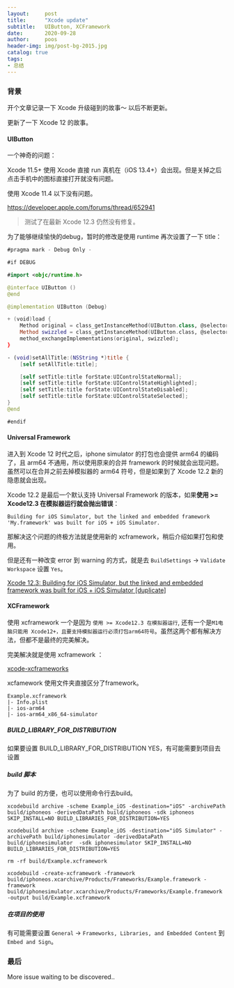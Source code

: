 ```yaml
---
layout:     post
title:      "Xcode update"
subtitle:   UIButton, XCFramework
date:       2020-09-28
author:     poos
header-img: img/post-bg-2015.jpg
catalog: true
tags:
- 总结
---
```



### 背景

开个文章记录一下 Xcode 升级碰到的故事～ 以后不断更新。

更新了一下 Xcode 12 的故事。

#### UIButton

一个神奇的问题：

Xcode 11.5+ 使用 Xcode 直接 run 真机在（iOS 13.4+）会出现。但是关掉之后点击手机中的图标直接打开就没有问题。

使用 Xcode 11.4 以下没有问题。

https://developer.apple.com/forums/thread/652941


> 测试了在最新 Xcode 12.3 仍然没有修复。


为了能够继续愉快的debug，暂时的修改是使用 runtime 再次设置了一下 title：

```swift
#pragma mark - Debug Only -

#if DEBUG

#import <objc/runtime.h>

@interface UIButton ()
@end

@implementation UIButton (Debug)

+ (void)load {
    Method original = class_getInstanceMethod(UIButton.class, @selector(setTitle:));
    Method swizzled = class_getInstanceMethod(UIButton.class, @selector(setAllTitle:));
    method_exchangeImplementations(original, swizzled);
}

- (void)setAllTitle:(NSString *)title {
    [self setAllTitle:title];

    [self setTitle:title forState:UIControlStateNormal];
    [self setTitle:title forState:UIControlStateHighlighted];
    [self setTitle:title forState:UIControlStateDisabled];
    [self setTitle:title forState:UIControlStateSelected];
}
@end

#endif

```


#### Universal Framework

进入到 Xcode 12 时代之后，iphone simulator 的打包也会提供 arm64 的编码了，且 arm64 不通用，所以使用原来的合并 framework 的时候就会出现问题。虽然可以在合并之前去掉模拟器的 arm64 符号，但是如果到了 Xcode 12.2 新的隐患就会出现。

Xcode 12.2 是最后一个默认支持 Universal Framework 的版本，如果**使用 >= Xcode12.3 在模拟器运行就会抛出错误**：

```
Building for iOS Simulator, but the linked and embedded framework 'My.framework' was built for iOS + iOS Simulator.
```

那解决这个问题的终极方法就是使用新的 xcframework，稍后介绍如果打包和使用。

但是还有一种改变 error 到 warning 的方式，就是去 `BuildSettings` -> `Validate Workspace` 设置 `Yes`。


[Xcode 12.3: Building for iOS Simulator, but the linked and embedded framework was built for iOS + iOS Simulator [duplicate]
](https://stackoverflow.com/questions/65303304/xcode-12-3-building-for-ios-simulator-but-the-linked-and-embedded-framework-wa)



#### XCFramework

使用 xcframework 一个是因为 `使用 >= Xcode12.3 在模拟器运行`, 还有一个是`M1电脑只能用 Xcode12+，且要支持模拟器运行必须打包arm64符号`。虽然这两个都有解决方法，但都不是最终的完美解决。

完美解决就是使用 xcframework ：

[xcode-xcframeworks](https://medium.com/trueengineering/xcode-and-xcframeworks-new-format-of-packing-frameworks-ca15db2381d3)


xcfamework 使用文件夹直接区分了framework。

```
Example.xcframework
|- Info.plist
|- ios-arm64
|- ios-arm64_x86_64-simulator
```

##### BUILD_LIBRARY_FOR_DISTRIBUTION

如果要设置 BUILD_LIBRARY_FOR_DISTRIBUTION YES，有可能需要到项目去设置

##### build 脚本

为了 build 的方便，也可以使用命令行去build。

```
xcodebuild archive -scheme Example_iOS -destination="iOS" -archivePath build/iphoneos -derivedDataPath build/iphoneos -sdk iphoneos SKIP_INSTALL=NO BUILD_LIBRARIES_FOR_DISTRIBUTION=YES

xcodebuild archive -scheme Example_iOS -destination="iOS Simulator" -archivePath build/iphonesimulator -derivedDataPath build/iphonesimulator  -sdk iphonesimulator SKIP_INSTALL=NO BUILD_LIBRARIES_FOR_DISTRIBUTION=YES

rm -rf build/Example.xcframework

xcodebuild -create-xcframework -framework build/iphoneos.xcarchive/Products/Frameworks/Example.framework -framework build/iphonesimulator.xcarchive/Products/Frameworks/Example.framework -output build/Example.xcframework
```

##### 在项目的使用

有可能需要设置 `General` -> `Frameworks, Libraries, and Embedded Content` 到 `Embed and Sign`。

### 最后

More issue waiting to be discovered..
